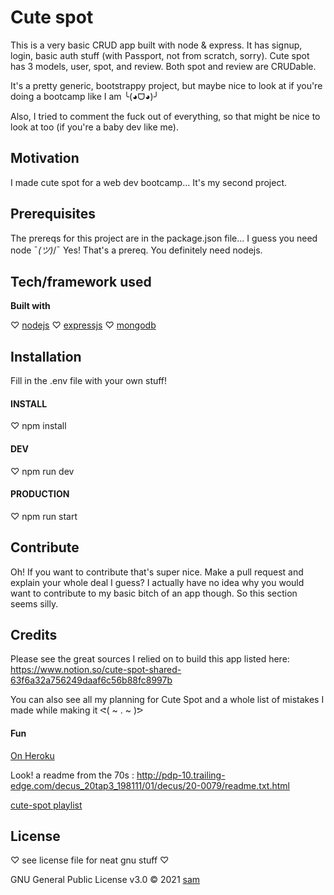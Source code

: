 # Cute spot

This is a very basic CRUD app built with node & express. It has signup, login, basic auth stuff (with Passport, not from scratch, sorry). Cute spot has 3 models, user, spot, and review. Both spot and review are CRUDable.

It's a pretty generic, bootstrappy project, but maybe nice to look at if you're doing a bootcamp like I am ╰(◕ᗜ◕)╯

Also, I tried to comment the fuck out of everything, so that might be nice to look at too (if you're a baby dev like me).

## Motivation

I made cute spot for a web dev bootcamp... It's my second project.

## Prerequisites

The prereqs for this project are in the package.json file... I guess you need node ¯*(ツ)*/¯ Yes! That's a prereq. You definitely need nodejs.

## Tech/framework used

<b>Built with</b>

♡ [nodejs](https://nodejs.org/en/)
♡ [expressjs](http://expressjs.com/)
♡ [mongodb](https://www.mongodb.com/)

## Installation

Fill in the .env file with your own stuff!

#### INSTALL

♡ npm install

#### DEV

♡ npm run dev

#### PRODUCTION

♡ npm run start

## Contribute

Oh! If you want to contribute that's super nice. Make a pull request and explain your whole deal I guess? I actually have no idea why you would want to contribute to my basic bitch of an app though. So this section seems silly.

## Credits

Please see the great sources I relied on to build this app listed here: https://www.notion.so/cute-spot-shared-63f6a32a756249daaf6c56b88fc8997b

You can also see all my planning for Cute Spot and a whole list of mistakes I made while making it ᕙ( ~ . ~ )ᕗ

#### Fun

[On Heroku](https://cute-spot.herokuapp.com/)

Look! a readme from the 70s : http://pdp-10.trailing-edge.com/decus_20tap3_198111/01/decus/20-0079/readme.txt.html

[cute-spot playlist](https://open.spotify.com/playlist/6Up11T3Ba6jLovbHBF8wiv?si=5c83a2b80bc74e05)

## License

♡ see license file for neat gnu stuff ♡

GNU General Public License v3.0 © 2021 [sam](http://samaraparker.com/)
